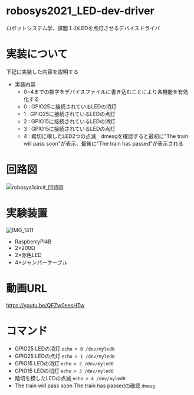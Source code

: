 # robosys2021_LED-dev-driver
ロボットシステム学、課題１のLEDを点灯させるデバイスドライバ
# 実装について
下記に実装した内容を説明する
- 実装内容
  - 0~4までの数字をデバイスファイルに書き込むことにより各機能を有効化する
  - 0 : GPIO25に接続されているLEDの消灯
  - 1 : GPIO25に接続されているLEDの点灯
  - 2 : GPIO15に接続されているLEDの消灯
  - 3 : GPIO15に接続されているLEDの点灯
  - 4 : 踏切に模したLED2つの点滅　dmesgを確認すると最初に"The train will pass soon"が表示、最後に"The train has passed"が表示される
# 回路図
![robosys1circit_回路図](https://user-images.githubusercontent.com/39427883/148928572-411a3c62-ca13-4966-b731-75d8fe7f94cb.png)
# 実験装置
![IMG_1411](https://user-images.githubusercontent.com/39427883/148931319-423bfe1c-f42d-47dd-ad72-e175e591f46a.jpeg)

- RaspberryPi4B
- 2×200Ω
- 2×赤色LED
- 4×ジャンパーケーブル

# 動画URL
https://youtu.be/QFZw0eesHTw
# コマンド
- GPIO25 LEDの消灯
 `echo > 0 /dev/myled0`
- GPIO25 LEDの点灯
 `echo > 1 /dev/myled0`
 - GPIO15 LEDの消灯
 `echo > 2 /dev/myled0`
 - GPIO15 LEDの消灯
 `echo > 3 /dev/myled0`
 - 踏切を模したLEDの点滅
 `echo > 4 /dev/myled0`
 - The train will pass soon The train has passedの確認
 `dmesg`

